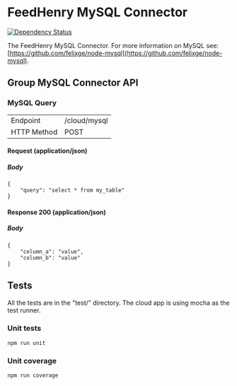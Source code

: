 # FeedHenry MySQL Connector

[![Dependency Status](https://img.shields.io/david/feedhenry-templates/fh-connector-mysql-cloud.svg?style=flat-square)](https://david-dm.org/feedhenry-templates/fh-connector-mysql-cloud)

The FeedHenry MySQL Connector. For more information on MySQL see: [https://github.com/felixge/node-mysql](https://github.com/felixge/node-mysql).

## Group MySQL Connector API

### MySQL Query

|              |              |
|--------------|--------------|
| Endpoint     | /cloud/mysql |
| HTTP Method  | POST         |


#### Request (application/json)

##### Body
 
```shell
{
    "query": "select * from my_table"
}
```

#### Response 200 (application/json)

##### Body
 
```shell
{
    "column_a": "value",
    "column_b": "value"
}
```

## Tests

All the tests are in the "test/" directory. The cloud app is using mocha as the test runner. 

### Unit tests

```shell
npm run unit
```

### Unit coverage

```shell
npm run coverage
```
